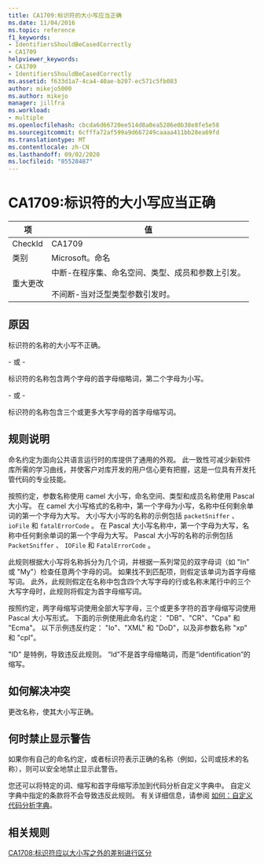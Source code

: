 ```yaml
---
title: CA1709:标识符的大小写应当正确
ms.date: 11/04/2016
ms.topic: reference
f1_keywords:
- IdentifiersShouldBeCasedCorrectly
- CA1709
helpviewer_keywords:
- CA1709
- IdentifiersShouldBeCasedCorrectly
ms.assetid: f633d1a7-4ca4-40ae-b207-ec571c5fb083
author: mikejo5000
ms.author: mikejo
manager: jillfra
ms.workload:
- multiple
ms.openlocfilehash: cbcda6d66720ee514d8a0ea5286e0b38e8fe5e58
ms.sourcegitcommit: 6cfffa72af599a9d667249caaaa411bb28ea69fd
ms.translationtype: MT
ms.contentlocale: zh-CN
ms.lasthandoff: 09/02/2020
ms.locfileid: "85528487"
---
```

# <a name="ca1709-identifiers-should-be-cased-correctly"></a>CA1709:标识符的大小写应当正确

|项|值|
|-|-|
|CheckId|CA1709|
|类别|Microsoft。命名|
|重大更改|中断-在程序集、命名空间、类型、成员和参数上引发。<br /><br /> 不间断-当对泛型类型参数引发时。|

## <a name="cause"></a>原因

标识符的名称的大小写不正确。

\- 或 -

标识符的名称包含两个字母的首字母缩略词，第二个字母为小写。

\- 或 -

标识符的名称包含三个或更多大写字母的首字母缩写词。

## <a name="rule-description"></a>规则说明

命名约定为面向公共语言运行时的库提供了通用的外观。 此一致性可减少新软件库所需的学习曲线，并使客户对库开发的用户信心更有把握，这是一位具有开发托管代码的专业技能。

按照约定，参数名称使用 camel 大小写，命名空间、类型和成员名称使用 Pascal 大小写。 在 camel 大小写格式的名称中，第一个字母为小写，名称中任何剩余单词的第一个字母为大写。 大小写大小写的名称的示例包括 `packetSniffer` 、 `ioFile` 和 `fatalErrorCode` 。 在 Pascal 大小写名称中，第一个字母为大写，名称中任何剩余单词的第一个字母为大写。 Pascal 大小写的名称的示例包括 `PacketSniffer` 、 `IOFile` 和 `FatalErrorCode` 。

此规则根据大小写将名称拆分为几个词，并根据一系列常见的双字母词（如 "In" 或 "My"）检查任意两个字母的词。 如果找不到匹配项，则假定该单词为首字母缩写词。 此外，此规则假定在名称中包含四个大写字母的行或名称末尾行中的三个大写字母时，此规则将假定为首字母缩写词。

按照约定，两字母缩写词使用全部大写字母，三个或更多字符的首字母缩写词使用 Pascal 大小写形式。 下面的示例使用此命名约定： "DB"、"CR"、"Cpa" 和 "Ecma"。 以下示例违反约定： "Io"、"XML" 和 "DoD"，以及非参数名称 "xp" 和 "cpl"。

"ID" 是特例，导致违反此规则。 “Id”不是首字母缩略词，而是“identification”的缩写。

## <a name="how-to-fix-violations"></a>如何解决冲突

更改名称，使其大小写正确。

## <a name="when-to-suppress-warnings"></a>何时禁止显示警告

如果你有自己的命名约定，或者标识符表示正确的名称（例如，公司或技术的名称），则可以安全地禁止显示此警告。

您还可以将特定的词、缩写和首字母缩写添加到代码分析自定义字典中。 自定义字典中指定的条款将不会导致违反此规则。 有关详细信息，请参阅 [如何：自定义代码分析字典](../code-quality/how-to-customize-the-code-analysis-dictionary.md)。

## <a name="related-rules"></a>相关规则

[CA1708:标识符应以大小写之外的差别进行区分](../code-quality/ca1708.md)
